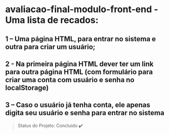 # avaliacao-final-modulo-front-end - Uma lista de recados: 

## 1 – Uma página HTML, para entrar no sistema e outra para criar um usuário;
## 2 - Na primeira página HTML dever ter um link para outra página HTML (com formulário para criar uma conta com usuário e senha no localStorage)
## 3 – Caso o usuário já tenha conta, ele apenas digita seu usuário e senha para entrar no sistema

> Status do Projeto: Concluido :heavy_check_mark:
